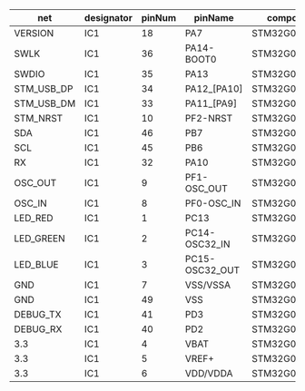 | net | designator | pinNum | pinName | component |
| - | --- | - | - | - |
| VERSION | IC1 | 18 | PA7 | STM32G0B1CEU6 |
| SWLK | IC1 | 36 | PA14-BOOT0 | STM32G0B1CEU6 |
| SWDIO | IC1 | 35 | PA13 | STM32G0B1CEU6 |
| STM_USB_DP | IC1 | 34 | PA12_[PA10] | STM32G0B1CEU6 |
| STM_USB_DM | IC1 | 33 | PA11_[PA9] | STM32G0B1CEU6 |
| STM_NRST | IC1 | 10 | PF2-NRST | STM32G0B1CEU6 |
| SDA | IC1 | 46 | PB7 | STM32G0B1CEU6 |
| SCL | IC1 | 45 | PB6 | STM32G0B1CEU6 |
| RX | IC1 | 32 | PA10 | STM32G0B1CEU6 |
| OSC_OUT | IC1 | 9 | PF1-OSC_OUT | STM32G0B1CEU6 |
| OSC_IN | IC1 | 8 | PF0-OSC_IN | STM32G0B1CEU6 |
| LED_RED | IC1 | 1 | PC13 | STM32G0B1CEU6 |
| LED_GREEN | IC1 | 2 | PC14-OSC32_IN | STM32G0B1CEU6 |
| LED_BLUE | IC1 | 3 | PC15-OSC32_OUT | STM32G0B1CEU6 |
| GND | IC1 | 7 | VSS/VSSA | STM32G0B1CEU6 |
| GND | IC1 | 49 | VSS | STM32G0B1CEU6 |
| DEBUG_TX | IC1 | 41 | PD3 | STM32G0B1CEU6 |
| DEBUG_RX | IC1 | 40 | PD2 | STM32G0B1CEU6 |
| 3.3 | IC1 | 4 | VBAT | STM32G0B1CEU6 |
| 3.3 | IC1 | 5 | VREF+ | STM32G0B1CEU6 |
| 3.3 | IC1 | 6 | VDD/VDDA | STM32G0B1CEU6 |
